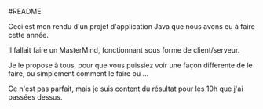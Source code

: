 #README

Ceci est mon rendu d'un projet d'application Java que nous avons eu à faire cette année.

Il fallait faire un MasterMind, fonctionnant sous forme de client/serveur.

Je le propose à tous, pour que vous puissiez voir une façon differente de le faire, ou simplement comment le faire ou ...

Ce n'est pas parfait, mais je suis content du résultat pour les 10h que j'ai passées dessus.